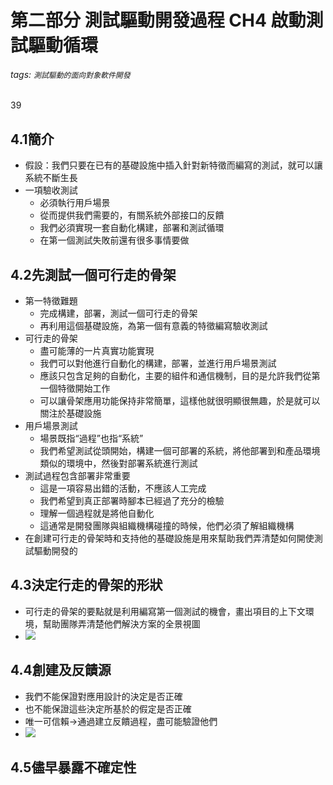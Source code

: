 # 第二部分 測試驅動開發過程 CH4 啟動測試驅動循環
###### tags: `測試驅動的面向對象軟件開發`

39
## 4.1簡介
- 假設：我們只要在已有的基礎設施中插入針對新特徵而編寫的測試，就可以讓系統不斷生長
- 一項驗收測試
    - 必須執行用戶場景
    - 從而提供我們需要的，有關系統外部接口的反饋
    - 我們必須實現一套自動化構建，部署和測試循環
    - 在第一個測試失敗前還有很多事情要做
## 4.2先測試一個可行走的骨架
- 第一特徵難題
    - 完成構建，部署，測試一個可行走的骨架
    - 再利用這個基礎設施，為第一個有意義的特徵編寫驗收測試
- 可行走的骨架
    - 盡可能薄的一片真實功能實現
    - 我們可以對他進行自動化的構建，部署，並進行用戶場景測試
    - 應該只包含足夠的自動化，主要的組件和通信機制，目的是允許我們從第一個特徵開始工作
    - 可以讓骨架應用功能保持非常簡單，這樣他就很明顯很無趣，於是就可以關注於基礎設施
- 用戶場景測試
    - 場景既指“過程”也指“系統”
    - 我們希望測試從頭開始，構建一個可部署的系統，將他部署到和產品環境類似的環境中，然後對部署系統進行測試
- 測試過程包含部署非常重要
    - 這是一項容易出錯的活動，不應該人工完成
    - 我們希望到真正部署時腳本已經過了充分的檢驗
    - 理解一個過程就是將他自動化
    - 這通常是開發團隊與組織機構碰撞的時候，他們必須了解組織機構
- 在創建可行走的骨架時和支持他的基礎設施是用來幫助我們弄清楚如何開使測試驅動開發的
## 4.3決定行走的骨架的形狀
- 可行走的骨架的要點就是利用編寫第一個測試的機會，畫出項目的上下文環境，幫助團隊弄清楚他們解決方案的全景視圖
- ![](https://i.imgur.com/89abfVR.png)

## 4.4創建及反饋源
- 我們不能保證對應用設計的決定是否正確
- 也不能保證這些決定所基於的假定是否正確
- 唯一可信賴->通過建立反饋過程，盡可能驗證他們
- ![](https://i.imgur.com/PMPzVYT.png)

## 4.5儘早暴露不確定性